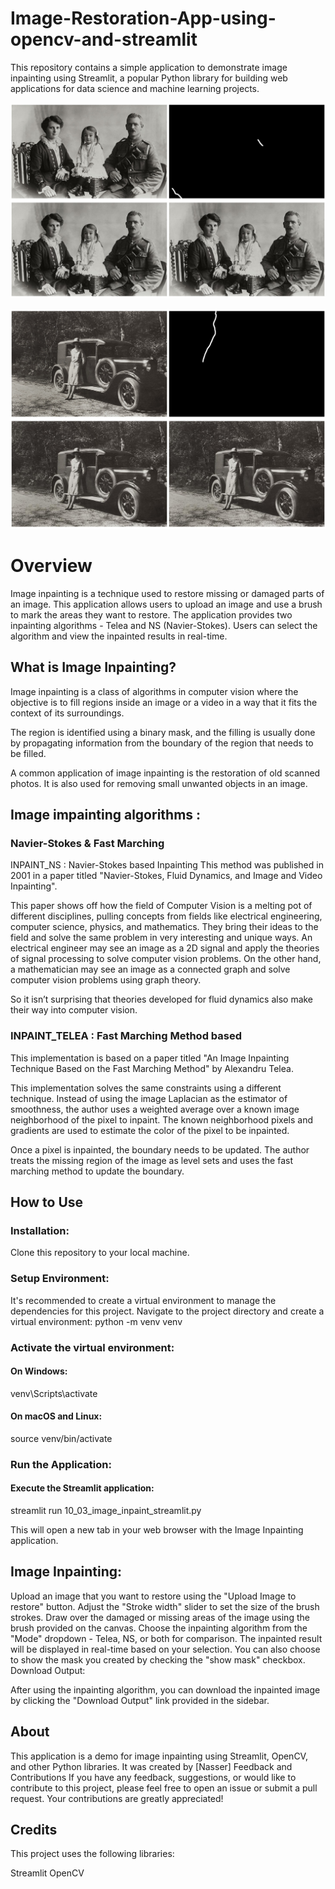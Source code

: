 # Image-Restoration-App-using-opencv-and-streamlit
This repository contains a simple application to demonstrate image inpainting using Streamlit, a popular Python library for building web applications for data science and machine learning projects.


![Alt Text](https://github.com/Nasreddine-EL-MAMMERI/image-restoration-app/blob/master/inPaint_output2.jpg?raw=true)

![Alt Text](https://github.com/Nasreddine-EL-MAMMERI/image-restoration-app/blob/master/inPaint_output1.jpg?raw=true)

# Overview
Image inpainting is a technique used to restore missing or damaged parts of an image. This application allows users to upload an image and use a brush to mark the areas they want to restore. The application provides two inpainting algorithms - Telea and NS (Navier-Stokes). Users can select the algorithm and view the inpainted results in real-time.

## What is Image Inpainting?
Image inpainting is a class of algorithms in computer vision where the objective is to fill regions inside an image or a video in a way that it fits the context of its surroundings.

The region is identified using a binary mask, and the filling is usually done by propagating information from the boundary of the region that needs to be filled.

A common application of image inpainting is the restoration of old scanned photos. It is also used for removing small unwanted objects in an image.
## Image impainting algorithms : 
### Navier-Stokes & Fast Marching
INPAINT_NS : Navier-Stokes based Inpainting
This method was published in 2001 in a paper titled "Navier-Stokes, Fluid Dynamics, and Image and Video Inpainting".

This paper shows off how the field of Computer Vision is a melting pot of different disciplines, pulling concepts from fields like electrical engineering, computer science, physics, and mathematics. They bring their ideas to the field and solve the same problem in very interesting and unique ways. An electrical engineer may see an image as a 2D signal and apply the theories of signal processing to solve computer vision problems. On the other hand, a mathematician may see an image as a connected graph and solve computer vision problems using graph theory.

So it isn’t surprising that theories developed for fluid dynamics also make their way into computer vision.

### INPAINT_TELEA : Fast Marching Method based
This implementation is based on a paper titled "An Image Inpainting Technique Based on the Fast Marching Method" by Alexandru Telea.

This implementation solves the same constraints using a different technique. Instead of using the image Laplacian as the estimator of smoothness, the author uses a weighted average over a known image neighborhood of the pixel to inpaint. The known neighborhood pixels and gradients are used to estimate the color of the pixel to be inpainted.

Once a pixel is inpainted, the boundary needs to be updated. The author treats the missing region of the image as level sets and uses the fast marching method to update the boundary.

## How to Use
### Installation:

Clone this repository to your local machine.

### Setup Environment:

It's recommended to create a virtual environment to manage the dependencies for this project.
Navigate to the project directory and create a virtual environment: python -m venv venv
### Activate the virtual environment:
#### On Windows:
venv\Scripts\activate
#### On macOS and Linux:
source venv/bin/activate

### Run the Application:

#### Execute the Streamlit application:

streamlit run 10_03_image_inpaint_streamlit.py

This will open a new tab in your web browser with the Image Inpainting application.

## Image Inpainting:

Upload an image that you want to restore using the "Upload Image to restore" button.
Adjust the "Stroke width" slider to set the size of the brush strokes.
Draw over the damaged or missing areas of the image using the brush provided on the canvas.
Choose the inpainting algorithm from the "Mode" dropdown - Telea, NS, or both for comparison.
The inpainted result will be displayed in real-time based on your selection.
You can also choose to show the mask you created by checking the "show mask" checkbox.
Download Output:

After using the inpainting algorithm, you can download the inpainted image by clicking the "Download Output" link provided in the sidebar.
## About
This application is a demo for image inpainting using Streamlit, OpenCV, and other Python libraries. It was created by [Nasser] 
Feedback and Contributions
If you have any feedback, suggestions, or would like to contribute to this project, please feel free to open an issue or submit a pull request. Your contributions are greatly appreciated!

## Credits
This project uses the following libraries:

Streamlit
OpenCV

